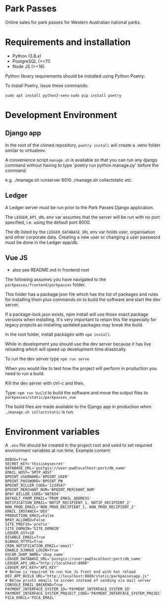 # Park Passes
Online sales for park passes for Western Australian national parks.

# Requirements and installation

- Python (3.8.x)
- PostgreSQL (>=11)
- Node JS (>=16)

Python library requirements should be installed using Python Poetry:

To install Poetry, issue these commands:

`sudo apt install python3-venv`
`sudo pip install poetry`

# Development Environment

## Django app
In the root of the cloned repository, `poetry install` will create a .venv folder similar to virtualenv.

A convenience script `manage.sh` is available so that you can run any django command without
having to type 'poetry run python manage.py' before the command:

e.g.    ./manage.sh runserver 8010
        ./manage.sh collectstatic
        etc.

## Ledger
A Ledger server must be run prior to the Park Passes Django application.

The `LEDGER_API_URL` env var assumes that the server will be run with no port specified, i.e. using the default port 8000.

The db listed by the `LEDGER_DATABASE_URL` env var holds user, organisation and other corporate data.
Creating a new user or changing a user password must be done in the Ledger app/db.

## Vue JS
- also see README.md in frontend root

The following assumes you have navigated to the `parkpasses/frontend/parkpasses` folder.

This folder has a package.json file which has the list of packages and rules for installing them
plus commands on to build the software and start the dev server.

If a package-lock.json exists, npm install will use those exact package versions when installing. It's
very important to retain this file especially for legacy projects as installing updated packages may
break the build.

In the root folder, install packages with `npm install`.

While in development you should use the dev server because it has live reloading which will speed up
development time drastically.

To run the dev server type `npm run serve`

When you would like to test how the project will perform in production you need to run a build.

Kill the dev server with ctrl-c and then,

Type: `npm run build` to build the software and move the output files to `parkpasses/static/parkpasses_vue`

The build files are made available to the Django app in production when `./manage.sh collectstatic` is run.

# Environment variables

A `.env` file should be created in the project root and used to set
required environment variables at run time. Example content:

    DEBUG=True
    SECRET_KEY='thisismysecret'
    DATABASE_URL='postgis://user:pw@localhost:port/db_name'
    EMAIL_HOST='SMTP_HOST'
    BPOINT_USERNAME='BPOINT_USER'
    BPOINT_PASSWORD='BPOINT_PW
    BPOINT_BILLER_CODE='1234567'
    BPOINT_MERCHANT_NUM='BPOINT_MERCHANT_NUM'
    BPAY_BILLER_CODE='987654'
    DEFAULT_FROM_EMAIL='FROM_EMAIL_ADDRESS'
    NOTIFICATION_EMAIL='NOTIF_RECIPIENT_1, NOTIF_RECIPIENT_2'
    NON_PROD_EMAIL='NON_PROD_RECIPIENT_1, NON_PROD_RECIPIENT_2'
    EMAIL_INSTANCE='DEV'
    PRODUCTION_EMAIL=False
    BPAY_ALLOWED=False
    SITE_PREFIX='prefix'
    SITE_DOMAIN='SITE_DOMAIN'
    LEDGER_GST=10
    DISABLE_EMAIL=True
    DJANGO_HTTPS=True
    CRON_NOTIFICATION_EMAIL='email'
    ENABLE_DJANGO_LOGIN=True
    OSCAR_SHOP_NAME='shop_name'
    LEDGER_DATABASE_URL='postgis://user:pw@localhost:port/db_name'
    LEDGER_API_URL="http://localhost:8000"
    LEDGER_API_KEY="API_KEY"
    # Below is required to run Vue Js front end with hot reload
    DEV_APP_BUILD_URL="http://localhost:8080/static/parkpassesapp.js"
    # Below prints emails to screen instead of sending via mail server
    CONSOLE_EMAIL_BACKEND=True
    PAYMENT_INTERFACE_SYSTEM_ID='PAYMENT_INTERFACE_SYSTEM_ID'
    PAYMENT_INTERFACE_SYSTEM_PROJECT_CODE='PAYMENT_INTERFACE_SYSTEM_PROJECT_CODE'
    PICA_EMAIL='PICA_EMAIL'
